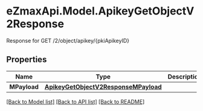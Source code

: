 # eZmaxApi.Model.ApikeyGetObjectV2Response
Response for GET /2/object/apikey/{pkiApikeyID}

## Properties

Name | Type | Description | Notes
------------ | ------------- | ------------- | -------------
**MPayload** | [**ApikeyGetObjectV2ResponseMPayload**](ApikeyGetObjectV2ResponseMPayload.md) |  | 

[[Back to Model list]](../README.md#documentation-for-models) [[Back to API list]](../README.md#documentation-for-api-endpoints) [[Back to README]](../README.md)

